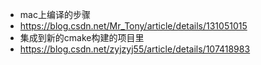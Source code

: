 * mac上编译的步骤
* https://blog.csdn.net/Mr_Tony/article/details/131051015
* 集成到新的cmake构建的项目里
* https://blog.csdn.net/zyjzyj55/article/details/107418983
